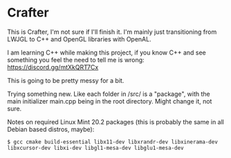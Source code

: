 # Crafter
This is Crafter, I'm not sure if I'll finish it. I'm mainly just transitioning from LWJGL to C++ and OpenGL libraries with OpenAL.

I am learning C++ while making this project, if you know C++ and see something you feel the need to tell me is wrong: https://discord.gg/mtXkQRT7Cx

This is going to be pretty messy for a bit.

Trying something new. Like each folder in /src/ is a "package", with the main initializer main.cpp being in the root directory. Might change it, not sure.

Notes on required Linux Mint 20.2 packages (this is probably the same in all Debian based distros, maybe):

    $ gcc cmake build-essential libx11-dev libxrandr-dev libxinerama-dev libxcursor-dev libxi-dev libgl1-mesa-dev libglu1-mesa-dev